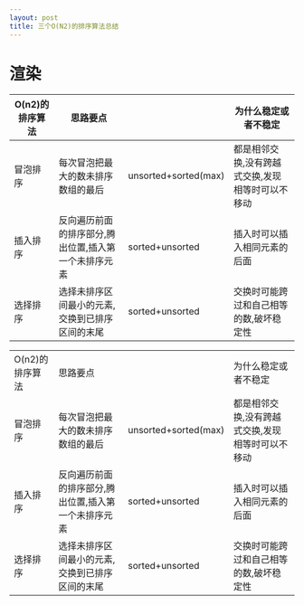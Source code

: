 ```yaml
---
layout: post
title: 三个O(N2)的排序算法总结
---
```


# 渲染

| O(n2)的排序算法 | 思路要点                        |                       | 为什么稳定或者不稳定                |
|------------|-----------------------------|-----------------------|---------------------------|
| 冒泡排序       | 每次冒泡把最大的数未排序数组的最后           | unsorted+sorted(max)  | 都是相邻交换,没有跨越式交换,发现相等时可以不移动 |
| 插入排序       | 反向遍历前面的排序部分,腾出位置,插入第一个未排序元素 | sorted+unsorted       | 插入时可以插入相同元素的后面            |
| 选择排序       | 选择未排序区间最小的元素,交换到已排序区间的末尾    | sorted+unsorted       | 交换时可能跨过和自己相等的数,破坏稳定性      |

<div id="html" markdown="0">
<table>
    <tr>
        <td>O(n2)的排序算法</td>
        <td>思路要点</td>
        <td></td>
        <td>为什么稳定或者不稳定</td>
    </tr>
    <tr>
        <td>冒泡排序</td>
        <td>每次冒泡把最大的数未排序数组的最后</td>
        <td>unsorted+sorted(max) </td>
        <td>都是相邻交换,没有跨越式交换,发现相等时可以不移动</td>
    </tr>
    <tr>
        <td>插入排序</td>
        <td>反向遍历前面的排序部分,腾出位置,插入第一个未排序元素</td>
        <td>sorted+unsorted</td>
        <td>插入时可以插入相同元素的后面</td>
    </tr>
    <tr>
        <td>选择排序</td>
        <td>选择未排序区间最小的元素,交换到已排序区间的末尾</td>
        <td>sorted+unsorted</td>
        <td>交换时可能跨过和自己相等的数,破坏稳定性</td>
    </tr>
</table>
</div>
